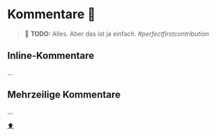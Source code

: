 # Kommentare :speech_balloon:

> :construction: **TODO:** Alles. Aber das ist ja einfach. _#perfectfirstcontribution_

## Inline-Kommentare

...


## Mehrzeilige Kommentare

...


<!-- Dieser Link sollte am Ende der Datei stehen! -->
<a class="top-link" href="#">:arrow_up:</a>
